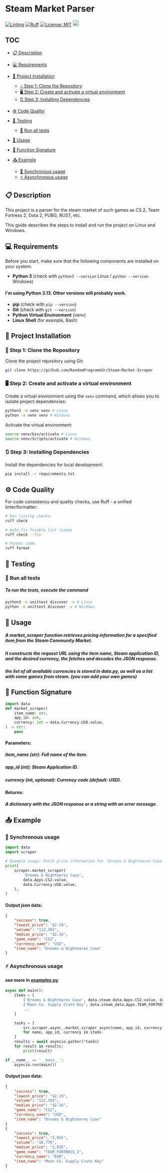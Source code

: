 # Steam Market Parser

[![Linting](https://github.com/RandomProgramm3r/Steam-Market-Scraper/actions/workflows/linting.yml/badge.svg)](https://github.com/RandomProgramm3r/Steam-Market-Scraper/actions)
[![Ruff](https://img.shields.io/endpoint?url=https://raw.githubusercontent.com/astral-sh/ruff/main/assets/badge/v2.json)](https://github.com/astral-sh/ruff)
[![License: MIT](https://img.shields.io/badge/License-MIT-yellow.svg)](LICENSE)
[<img src="https://steamcommunity.com/favicon.ico" width="20" alt="Steam Community Market" />](https://steamcommunity.com/market/)

## TOC
- [📋 Description](#-description)
- [💻 Requirements](#-requirements)
- [🚀 Project Installation](#-project-installation)
	- [🎶 Step 1: Clone the Repository](#-step-1-clone-the-repository)
	- [🖥 Step 2: Create and activate a virtual environment](#-step-2-create-and-activate-a-virtual-environment)
	- [🔃 Step 3: Installing Dependencies](#-step-3-installing-dependencies)

- [⚙ Code Quality](#-code-quality)
- [🧪 Testing](-testing)
    - [📂 Run all tests](-run-all-tests)
- [🧩 Usage](#-usage)
- [🔨 Function Signature](#-function-signature)
- [📤 Example](#-example)
    - [🔁 Synchronous usage](#-synchronous-usage)
    - [⚡ Asynchronous usage](#-asynchronous-usage)


## 📋 Description

This project is a parser for the steam market of such games as CS 2, Team Fortress 2, Dota 2, PUBG, RUST, etc.


This guide describes the steps to install and run the project on Linux and Windows.


## 💻 Requirements

Before you start, make sure that the following components are installed on your system:

- **Python 3** (check with `python3 --version` Linux / `python --version` Windows)
#### I'm using Python 3.13. Other versions will probably work.
- **pip** (check with `pip --version`)
- **Git** (check with `git --version`)
- **Python Virtual Environment** (venv)
- **Linux Shell** (for example, Bash)

## 🚀 Project Installation

### 📂 Step 1: Clone the Repository

Clone the project repository using Git:

```bash
git clone https://github.com/RandomProgramm3r/Steam-Market-Scraper
```

### 🖥 Step 2: Create and activate a virtual environment

Create a virtual environment using the `venv` command, which allows you to isolate project dependencies:

```bash
python3 -m venv venv # Linux
python -m venv venv # Windows
```

Activate the virtual environment:

```bash
source venv/bin/activate # Linux
source venv/Scripts/activate # Windows
```

### 🔃 Step 3: Installing Dependencies

Install the dependencies for local development:

```bash
pip install -r requirements.txt
```


## ⚙ Code Quality

For code consistency and quality checks, use Ruff - a unified linter/formatter:

```bash
# Run linting checks.
ruff check

# Auto-fix fixable lint issues
ruff check --fix

# Format code.
ruff format
```

## 🧪 Testing

### 📂 Run all tests

##### To run the tests, execute the command
```bash
python3 -m unittest discover -v # Linux
python -m unittest discover -v # Windows
```


## 🧩 Usage
##### A market_scraper function retrieves pricing information for a specified item from the Steam Community Market. 
##### It constructs the request URL using the item name, Steam application ID, and the desired currency, the fetches and decodes the JSON response.

##### the list of all available currencies is stored in data.py, as well as a list with some games from steam. (you can add your own games)

## 🔨 Function Signature
```python
import data
def market_scraper(
    item_name: str,
    app_id: int,
    currency: int = data.Currency.USD.value,
) -> str:
	pass
```

#### Parameters:
##### item_name (str): Full name of the item.
##### app_id (int): Steam Application ID.
##### currency (int, optional): Currency code (default: USD).

#### Returns:
##### A dictionary with the JSON response or a string with an error message.


## 📤 Example

### 🔁 Synchronous usage
```python
import data
import scraper

# Example usage: Fetch price information for 'Dreams & Nightmares Case' in USD for the CS2 app.
print(
    scraper.market_scraper(
        'Dreams & Nightmares Case',
        data.Apps.CS2.value,
        data.Currency.USD.value,
    ),
)
```
#### Output json data:
```json
{   
    "success": true,
    "lowest_price": "$2.19",
    "volume": "112,393",
    "median_price": "$2.16",
    "game_name": "CS2",
    "currency_name": "USD",
    "item_name": "Dreams & Nightmares Case"
}
```

### ⚡ Asynchronous usage

#### see more in [examples.py](examples.py)
```python
async def main():
    items = [
        ('Dreams & Nightmares Case', data.steam_data.Apps.CS2.value, data.steam_data.Currency.USD.value),
        ('Mann Co. Supply Crate Key', data.steam_data.Apps.TEAM_FORTRESS_2.value, data.steam_data.Currency.EUR.value),
        ...
    ]

    tasks = [
        src.scraper.async_.market_scraper_async(name, app_id, currency)
        for name, app_id, currency in items
    ]
    results = await asyncio.gather(*tasks)
    for result in results:
        print(result)

if __name__ == '__main__':
    asyncio.run(main())
```

#### Output json data:
```json
{
    "success": true,        
    "lowest_price": "$2.19",
    "volume": "112,393",
    "median_price": "$2.16",
    "game_name": "CS2",
    "currency_name": "USD",
    "item_name": "Dreams & Nightmares Case"
}
{
    "success": true,
    "lowest_price": "2,01€",
    "volume": "18,776",
    "median_price": "2,03€",
    "game_name": "TEAM_FORTRESS_2",
    "currency_name": "EUR",
    "item_name": "Mann Co. Supply Crate Key"
}
```